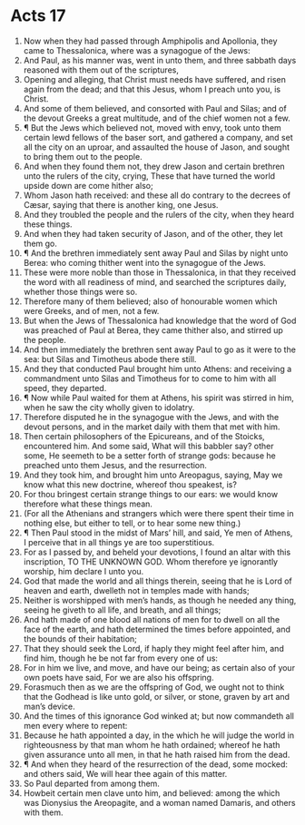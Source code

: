 ﻿# Acts 17
1. Now when they had passed through Amphipolis and Apollonia, they came to Thessalonica, where was a synagogue of the Jews: 
2. And Paul, as his manner was, went in unto them, and three sabbath days reasoned with them out of the scriptures, 
3. Opening and alleging, that Christ must needs have suffered, and risen again from the dead; and that this Jesus, whom I preach unto you, is Christ. 
4. And some of them believed, and consorted with Paul and Silas; and of the devout Greeks a great multitude, and of the chief women not a few. 
5. ¶ But the Jews which believed not, moved with envy, took unto them certain lewd fellows of the baser sort, and gathered a company, and set all the city on an uproar, and assaulted the house of Jason, and sought to bring them out to the people. 
6. And when they found them not, they drew Jason and certain brethren unto the rulers of the city, crying, These that have turned the world upside down are come hither also; 
7. Whom Jason hath received: and these all do contrary to the decrees of Cæsar, saying that there is another king, one Jesus. 
8. And they troubled the people and the rulers of the city, when they heard these things. 
9. And when they had taken security of Jason, and of the other, they let them go. 
10. ¶ And the brethren immediately sent away Paul and Silas by night unto Berea: who coming thither went into the synagogue of the Jews. 
11. These were more noble than those in Thessalonica, in that they received the word with all readiness of mind, and searched the scriptures daily, whether those things were so. 
12. Therefore many of them believed; also of honourable women which were Greeks, and of men, not a few. 
13. But when the Jews of Thessalonica had knowledge that the word of God was preached of Paul at Berea, they came thither also, and stirred up the people. 
14. And then immediately the brethren sent away Paul to go as it were to the sea: but Silas and Timotheus abode there still. 
15. And they that conducted Paul brought him unto Athens: and receiving a commandment unto Silas and Timotheus for to come to him with all speed, they departed. 
16. ¶ Now while Paul waited for them at Athens, his spirit was stirred in him, when he saw the city wholly given to idolatry. 
17. Therefore disputed he in the synagogue with the Jews, and with the devout persons, and in the market daily with them that met with him. 
18. Then certain philosophers of the Epicureans, and of the Stoicks, encountered him. And some said, What will this babbler say? other some, He seemeth to be a setter forth of strange gods: because he preached unto them Jesus, and the resurrection. 
19. And they took him, and brought him unto Areopagus, saying, May we know what this new doctrine, whereof thou speakest, is? 
20. For thou bringest certain strange things to our ears: we would know therefore what these things mean. 
21. (For all the Athenians and strangers which were there spent their time in nothing else, but either to tell, or to hear some new thing.) 
22. ¶ Then Paul stood in the midst of Mars’ hill, and said, Ye men of Athens, I perceive that in all things ye are too superstitious. 
23. For as I passed by, and beheld your devotions, I found an altar with this inscription, TO THE UNKNOWN GOD. Whom therefore ye ignorantly worship, him declare I unto you. 
24. God that made the world and all things therein, seeing that he is Lord of heaven and earth, dwelleth not in temples made with hands; 
25. Neither is worshipped with men’s hands, as though he needed any thing, seeing he giveth to all life, and breath, and all things; 
26. And hath made of one blood all nations of men for to dwell on all the face of the earth, and hath determined the times before appointed, and the bounds of their habitation; 
27. That they should seek the Lord, if haply they might feel after him, and find him, though he be not far from every one of us: 
28. For in him we live, and move, and have our being; as certain also of your own poets have said, For we are also his offspring. 
29. Forasmuch then as we are the offspring of God, we ought not to think that the Godhead is like unto gold, or silver, or stone, graven by art and man’s device. 
30. And the times of this ignorance God winked at; but now commandeth all men every where to repent: 
31. Because he hath appointed a day, in the which he will judge the world in righteousness by that man whom he hath ordained; whereof he hath given assurance unto all men, in that he hath raised him from the dead. 
32. ¶ And when they heard of the resurrection of the dead, some mocked: and others said, We will hear thee again of this matter. 
33. So Paul departed from among them. 
34. Howbeit certain men clave unto him, and believed: among the which was Dionysius the Areopagite, and a woman named Damaris, and others with them. 
